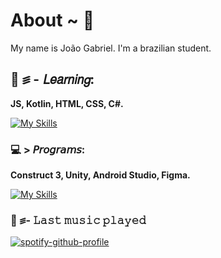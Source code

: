 # About ~ 💮
My name is João Gabriel. I'm a brazilian student.



## 📝 ꠵ - **𝘓𝘦𝘢𝘳𝘯𝘪𝘯𝘨:**
**JS, Kotlin, HTML, CSS, C#.**

[![My Skills](https://skillicons.dev/icons?i=js,kotlin,html,css,cs)](https://skillicons.dev)

### 💻 > **𝘗𝘳𝘰𝘨𝘳𝘢𝘮𝘴:**
**Construct 3, Unity, Android Studio, Figma.**

[![My Skills](https://skillicons.dev/icons?i=unity,androidstudio,figma)](https://skillicons.dev)





### 🎵 ꠵- **𝙻𝚊𝚜𝚝 𝚖𝚞𝚜𝚒𝚌 𝚙𝚕𝚊𝚢𝚎𝚍**

[![spotify-github-profile](https://spotify-github-profile.vercel.app/api/view?uid=wvl4sozmrqwkti57pmklcuexv&cover_image=true&theme=default&show_offline=false&background_color=121212&interchange=false&bar_color=53b14f&bar_color_cover=false)](https://github.com/kittinan/spotify-github-profile)
